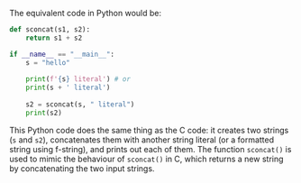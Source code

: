  The equivalent code in Python would be:

```python
def sconcat(s1, s2):
    return s1 + s2

if __name__ == "__main__":
    s = "hello"
    
    print(f'{s} literal') # or 
    print(s + ' literal')
    
    s2 = sconcat(s, " literal")
    print(s2)
```
This Python code does the same thing as the C code: it creates two strings (`s` and `s2`), concatenates them with another string literal (or a formatted string using f-string), and prints out each of them. The function `sconcat()` is used to mimic the behaviour of `sconcat()` in C, which returns a new string by concatenating the two input strings.
